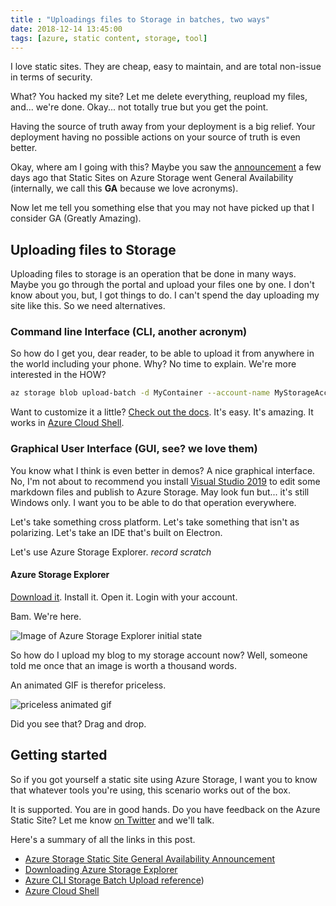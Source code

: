 ```yaml
---
title : "Uploadings files to Storage in batches, two ways"
date: 2018-12-14 13:45:00
tags: [azure, static content, storage, tool]
---
```


I love static sites. They are cheap, easy to maintain, and are total non-issue in terms of security.

What? You hacked my site? Let me delete everything, reupload my files, and... we're done. Okay... not totally true but you get the point.

Having the source of truth away from your deployment is a big relief. Your deployment having no possible actions on your source of truth is even better.

Okay, where am I going with this? Maybe you saw the [announcement](https://azure.microsoft.com/blog/static-websites-on-azure-storage-now-generally-available/?WT.mc_id=personal-blog-marouill) a few days ago that Static Sites on Azure Storage went General Availability (internally, we call this **GA** because we love acronyms).

Now let me tell you something else that you may not have picked up that I consider GA (Greatly Amazing).

## Uploading files to Storage

Uploading files to storage is an operation that be done in many ways. Maybe you go through the portal and upload your files one by one. I don't know about you, but, I got things to do. I can't spend the day uploading my site like this. So we need alternatives.

### Command line Interface (CLI, another acronym)

So how do I get you, dear reader, to be able to upload it from anywhere in the world including your phone. Why? No time to explain. We're more interested in the HOW?

```bash
az storage blob upload-batch -d MyContainer --account-name MyStorageAccount -s ./generated/ --pattern *.html --if-unmodified-since 2018-08-27T20:51Z
```

Want to customize it a little? [Check out the docs](https://docs.microsoft.com/cli/azure/storage/blob?view=azure-cli-latest&WT.mc_id=personal-blog-marouill#az-storage-blob-upload-batch). It's easy. It's amazing. It works in [Azure Cloud Shell](https://shell.azure.com?WT.mc_id=personal-blog-marouill).

### Graphical User Interface (GUI, see? we love them)

You know what I think is even better in demos? A nice graphical interface. No, I'm not about to recommend you install [Visual Studio 2019](https://visualstudio.microsoft.com/vs/preview/?WT.mc_id=personal-blog-marouill) to edit some markdown files and publish to Azure Storage. May look fun but... it's still Windows only. I want you to be able to do that operation everywhere.

Let's take something cross platform. Let's take something that isn't as polarizing. Let's take an IDE that's built on Electron.

Let's use Azure Storage Explorer. *record scratch*

#### Azure Storage Explorer

[Download it](https://azure.microsoft.com/features/storage-explorer/?WT.mc_id=personal-blog-marouill). Install it. Open it. Login with your account.

Bam. We're here.

![Image of Azure Storage Explorer initial state](/posts/files/staticstorageexplorer/StorageExplorer.png)

So how do I upload my blog to my storage account now? Well, someone told me once that an image is worth a thousand words. 

An animated GIF is therefor priceless.

![priceless animated gif](/posts/files/staticstorageexplorer/priceless.gif)

Did you see that? Drag and drop.

## Getting started

So if you got yourself a static site using Azure Storage, I want you to know that whatever tools you're using, this scenario works out of the box.

It is supported. You are in good hands. Do you have feedback on the Azure Static Site? Let me know [on Twitter](https://twitter.com/MaximRouiller) and we'll talk.

Here's a summary of all the links in this post.

- [Azure Storage Static Site General Availability Announcement](https://azure.microsoft.com/blog/static-websites-on-azure-storage-now-generally-available/?WT.mc_id=personal-blog-marouill)
- [Downloading Azure Storage Explorer](https://azure.microsoft.com/features/storage-explorer/?WT.mc_id=personal-blog-marouill)
- [Azure CLI Storage Batch Upload reference](https://docs.microsoft.com/cli/azure/storage/blob?view=azure-cli-latest&WT.mc_id=personal-blog-marouill#az-storage-blob-upload-batch))
- [Azure Cloud Shell](https://shell.azure.com?WT.mc_id=personal-blog-marouill)